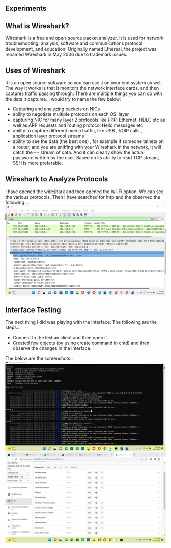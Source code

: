 ## Experiments

## What is Wireshark?

Wireshark is a free and open-source packet analyzer. It is used for network troubleshooting, analysis, software and communications protocol development, and education. Originally named Ethereal, the project was renamed Wireshark in May 2006 due to trademark issues.

## Uses of Wireshark

It is an open source software so you can use it on your end system as well. The way it works is that it monitors the network interface cards, and then captures traffic passing through. There are multiple things you can do with the data it captures. I would try to name the few below:

-  Capturing and analyzing packets on NICs
-  ability to negotiate multiple protocols on each OSI layer
-  capturing NIC for many layer 2 protocols like PPP, Ethernet, HDLC etc as well as ARP requests and routing protocol Hello messages etc
-  ability to capture different media traffic, like USB , VOIP calls , application layer protocol streams
-  ability to see the data (the best one) , for example if someone telnets on a router, and you are sniffing with your Wireshark in the network, it will catch the -   -  stream of data. And it can clearly show the actual password written by the user. Based on its ability to read TCP stream, SSH is more preferable.

Wireshark to Analyze Protocols
-------------------------------

I have opened the wireshark and then opened the Wi-Fi option. We can see the various protocols. Then I have searched for http and the observed the following…
![image](wireshark.png)

Interface Testing
-------------------------

The next thing I did was playing with the interface. The following are the steps...
- Connect to the leshan client and then open it.
- Created few objects (by using create command in cmd) and then observe the changes in the interface. 

The below are the screenshots..
![image](create_objects.png)
![image](interface_test.png)
